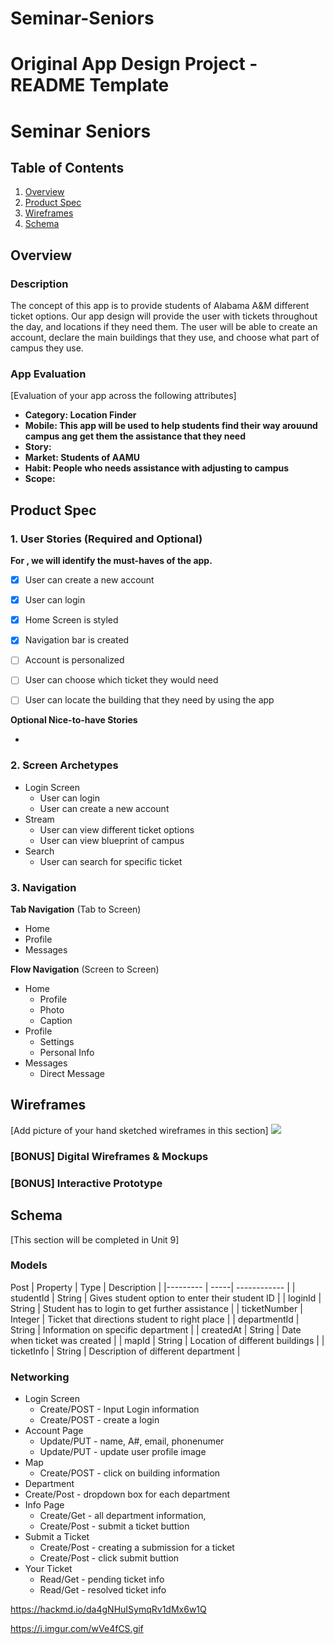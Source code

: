 # Seminar-Seniors
Original App Design Project - README Template
===

# Seminar Seniors

## Table of Contents
1. [Overview](#Overview) 
3. [Product Spec](#Product-Spec)
4. [Wireframes](#Wireframes)
5. [Schema](#Schema)

## Overview
### Description
The concept of this app is to provide students of Alabama A&M different ticket options. Our app design will provide the user with tickets throughout the day, and locations if they need them. The user will be able to create an account, declare the main buildings that they use, and choose what part of campus they use.

### App Evaluation
[Evaluation of your app across the following attributes]
- **Category: Location Finder**
- **Mobile: This app will be used to help students find their way arouund campus ang get them the assistance that they need**
- **Story:**
- **Market: Students of AAMU**
- **Habit: People who needs assistance with adjusting to campus**
- **Scope:**

## Product Spec

### 1. User Stories (Required and Optional)

**For , we will identify the must-haves of the app.**

- [X] User can create a new account
- [X] User can login
- [X] Home Screen is styled 
- [X] Navigation bar is created
- [ ] Account is personalized
- [ ] User can choose which ticket they would need
- [ ] User can locate the building that they need by using the app


**Optional Nice-to-have Stories**

*

### 2. Screen Archetypes

* Login Screen
   * User can login
   * User can create a new account
* Stream
   * User can view different ticket options
   * User can view blueprint of campus
* Search
   * User can search for specific ticket
### 3. Navigation

**Tab Navigation** (Tab to Screen)

* Home
* Profile
* Messages

**Flow Navigation** (Screen to Screen)

* Home
   * Profile
   * Photo
   * Caption
* Profile
    * Settings
    * Personal Info
* Messages
    * Direct Message



## Wireframes
[Add picture of your hand sketched wireframes in this section]
![](https://i.imgur.com/ruz69nP.png)


### [BONUS] Digital Wireframes & Mockups

### [BONUS] Interactive Prototype

## Schema 
[This section will be completed in Unit 9]
### Models
Post 
| Property | Type | Description |
|--------- | -----| ------------ |
| studentId | String | Gives student option to enter their student ID |
| loginId | String | Student has to login to get further assistance |
| ticketNumber | Integer | Ticket that directions student to right place | 
| departmentId | String | Information on specific department |
| createdAt | String | Date when ticket was created |
| mapId | String | Location of different buildings |
| ticketInfo | String | Description of different department |







### Networking
- Login Screen
  - Create/POST - Input Login information
  - Create/POST - create a login
- Account Page
  - Update/PUT - name, A#, email, phonenumer
  - Update/PUT - update user profile image 
- Map
  - Create/POST - click on building information
- Department 
- Create/Post - dropdown box for each department 
- Info Page
   - Create/Get - all department information,
   - Create/Post - submit a ticket buttion
- Submit a Ticket 
  - Create/Post - creating a submission for a ticket 
  - Create/Post - click submit buttion
- Your Ticket
  - Read/Get - pending ticket info
  - Read/Get - resolved ticket info

https://hackmd.io/da4gNHuISymqRv1dMx6w1Q

https://i.imgur.com/wVe4fCS.gif
